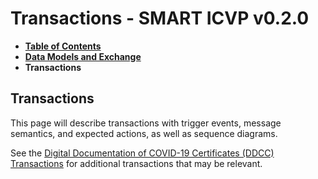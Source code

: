 # Transactions - SMART ICVP v0.2.0

* [**Table of Contents**](toc.md)
* [**Data Models and Exchange**](data-models-and-exchange.md)
* **Transactions**

## Transactions

This page will describe transactions with trigger events, message semantics, and expected actions, as well as sequence diagrams.

See the [Digital Documentation of COVID-19 Certificates (DDCC) Transactions](https://worldhealthorganization.github.io/ddcc/transactions.html) for additional transactions that may be relevant.

